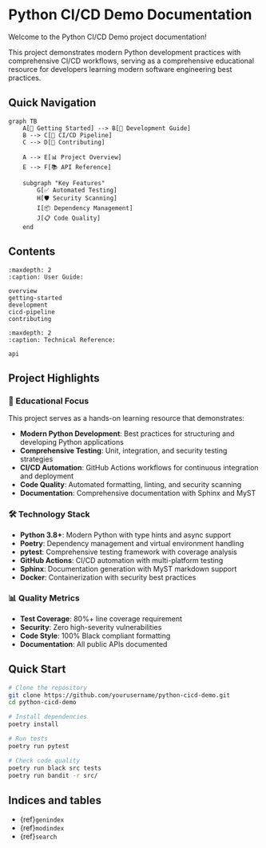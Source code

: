 # Python CI/CD Demo Documentation

Welcome to the Python CI/CD Demo project documentation!

This project demonstrates modern Python development practices with comprehensive CI/CD workflows, serving as a comprehensive educational resource for developers learning modern software engineering best practices.

## Quick Navigation

```mermaid
graph TB
    A[📖 Getting Started] --> B[🔧 Development Guide]
    B --> C[🚀 CI/CD Pipeline]
    C --> D[🤝 Contributing]

    A --> E[📊 Project Overview]
    E --> F[📚 API Reference]

    subgraph "Key Features"
        G[✅ Automated Testing]
        H[🛡️ Security Scanning]
        I[📦 Dependency Management]
        J[📋 Code Quality]
    end
```

## Contents

```{toctree}
:maxdepth: 2
:caption: User Guide:

overview
getting-started
development
cicd-pipeline
contributing
```

```{toctree}
:maxdepth: 2
:caption: Technical Reference:

api
```

## Project Highlights

### 🎯 Educational Focus
This project serves as a hands-on learning resource that demonstrates:
- **Modern Python Development**: Best practices for structuring and developing Python applications
- **Comprehensive Testing**: Unit, integration, and security testing strategies
- **CI/CD Automation**: GitHub Actions workflows for continuous integration and deployment
- **Code Quality**: Automated formatting, linting, and security scanning
- **Documentation**: Comprehensive documentation with Sphinx and MyST

### 🛠️ Technology Stack
- **Python 3.8+**: Modern Python with type hints and async support
- **Poetry**: Dependency management and virtual environment handling
- **pytest**: Comprehensive testing framework with coverage analysis
- **GitHub Actions**: CI/CD automation with multi-platform testing
- **Sphinx**: Documentation generation with MyST markdown support
- **Docker**: Containerization with security best practices

### 📊 Quality Metrics
- **Test Coverage**: 80%+ line coverage requirement
- **Security**: Zero high-severity vulnerabilities
- **Code Style**: 100% Black compliant formatting
- **Documentation**: All public APIs documented

## Quick Start

```bash
# Clone the repository
git clone https://github.com/yourusername/python-cicd-demo.git
cd python-cicd-demo

# Install dependencies
poetry install

# Run tests
poetry run pytest

# Check code quality
poetry run black src tests
poetry run bandit -r src/
```

## Indices and tables

* {ref}`genindex`
* {ref}`modindex`
* {ref}`search`
